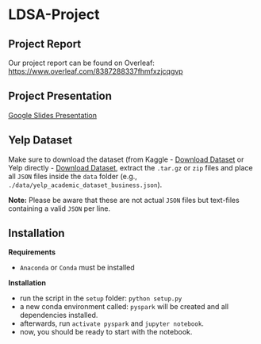 # LDSA-Project



## Project Report

Our project report can be found on Overleaf: https://www.overleaf.com/8387288337fhmfxzjcqgvp

## Project Presentation

[Google Slides Presentation](https://docs.google.com/presentation/d/179DqzOYCw_wOeDz_wg5O66ERLB3PrQHujAAJIpTWGfs/edit?usp=sharing)


## Yelp Dataset

Make sure to download the dataset (from Kaggle - [Download Dataset](https://www.kaggle.com/yelp-dataset/yelp-dataset?fbclid=IwAR0CANuIFCnhG41B_k7IttjUD0YyaabOMAtweiQ2t52do0pvX9rKkEih6Tw) or Yelp directly - [Download Dataset](https://www.yelp.com/dataset), extract the `.tar.gz` or `zip` files and place all `JSON` files inside the `data` folder (e.g., `./data/yelp_academic_dataset_business.json`). 

**Note:** Please be aware that these are not actual `JSON` files but text-files containing a valid `JSON` per line. 

## Installation

**Requirements**
- `Anaconda` or `Conda` must be installed

**Installation**
- run the script in the `setup` folder: `python setup.py`
- a new conda environment called: `pyspark` will be created and all dependencies installed.
- afterwards, run `activate pyspark` and `jupyter notebook`. 
- now, you should be ready to start with the notebook.


